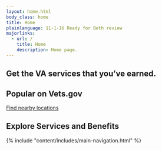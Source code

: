 ```yaml
---
layout: home.html
body_class: home
title: Home
plainlanguage: 11-1-16 Ready for Beth review
majorlinks:
  - url: /
    title: Home
    description: Home page.  
---
```

<div class="splash--home"> 
  <h2 class="home-tagline">Get the VA services that you’ve earned.</h2>
</div>

<div class="popular-container row">
  <h2 class="va-h-ruled--a">Popular on Vets.gov</h2>
  <div class="row va-flex">   

  <a href="/facilities/" class="outline-link-block">
    Find nearby locations
  </a>

</div>


<div class="main" role="main">
  <h2 class="va-h-ruled--stars">Explore Services and Benefits</h2>

  {% include "content/includes/main-navigation.html" %}
</div>
